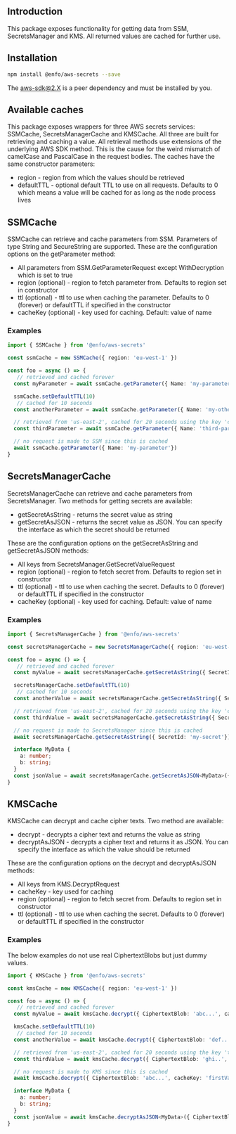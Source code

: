 ## Introduction

This package exposes functionality for getting data from SSM, SecretsManager and KMS. All returned values are cached for further use.

## Installation

```bash
npm install @enfo/aws-secrets --save
```

The aws-sdk@2.X is a peer dependency and must be installed by you.

## Available caches

This package exposes wrappers for three AWS secrets services: SSMCache, SecretsManagerCache and KMSCache. All three are built for retrieving and caching a value. All retrieval methods use extensions of the underlying AWS SDK method. This is the cause for the weird mismatch of camelCase and PascalCase in the request bodies. The caches have the same constructor parameters:

* region - region from which the values should be retrieved
* defaultTTL - optional default TTL to use on all requests. Defaults to 0 which means a value will be cached for as long as the node process lives

## SSMCache

SSMCache can retrieve and cache parameters from SSM. Parameters of type String and SecureString are supported. These are the configuration options on the getParameter method:

* All parameters from SSM.GetParameterRequest except WithDecryption which is set to true
* region (optional) - region to fetch parameter from. Defaults to region set in constructor
* ttl (optional) - ttl to use when caching the parameter. Defaults to 0 (forever) or defaultTTL if specified in the constructor
* cacheKey (optional) - key used for caching. Default: value of name

### Examples

```typescript
import { SSMCache } from '@enfo/aws-secrets'

const ssmCache = new SSMCache({ region: 'eu-west-1' })

const foo = async () => {
   // retrieved and cached forever
  const myParameter = await ssmCache.getParameter({ Name: 'my-parameter' })

  ssmCache.setDefaultTTL(10)
   // cached for 10 seconds
  const anotherParameter = await ssmCache.getParameter({ Name: 'my-other-parameter' })

  // retrieved from 'us-east-2', cached for 20 seconds using the key 'coolKey'
  const thirdParameter = await ssmCache.getParameter({ Name: 'third-parameter', ttl: 1200, region: 'us-east-2', cacheKey: 'coolKey'})

  // no request is made to SSM since this is cached
  await ssmCache.getParameter({ Name: 'my-parameter'})
}
```

## SecretsManagerCache

SecretsManagerCache can retrieve and cache parameters from SecretsManager. Two methods for getting secrets are available:

* getSecretAsString - returns the secret value as string
* getSecretAsJSON - returns the secret value as JSON. You can specify the interface as which the secret should be returned

These are the configuration options on the getSecretAsString and getSecretAsJSON methods:

* All keys from SecretsManager.GetSecretValueRequest
* region (optional) - region to fetch secret from. Defaults to region set in constructor
* ttl (optional) - ttl to use when caching the secret. Defaults to 0 (forever) or defaultTTL if specified in the constructor
* cacheKey (optional) - key used for caching. Default: value of name

### Examples

```typescript
import { SecretsManagerCache } from '@enfo/aws-secrets'

const secretsManagerCache = new SecretsManagerCache({ region: 'eu-west-1' })

const foo = async () => {
   // retrieved and cached forever
  const myValue = await secretsManagerCache.getSecretAsString({ SecretId: 'my-secret' })

  secretsManagerCache.setDefaultTTL(10)
   // cached for 10 seconds
  const anotherValue = await secretsManagerCache.getSecretAsString({ SecretId: 'my-other-secret' })

  // retrieved from 'us-east-2', cached for 20 seconds using the key 'coolKey'
  const thirdValue = await secretsManagerCache.getSecretAsString({ SecretId: 'third-secret', ttl: 1200, region: 'us-east-2', cacheKey: 'coolKey' })

  // no request is made to SecretsManager since this is cached
  await secretsManagerCache.getSecretAsString({ SecretId: 'my-secret'})

  interface MyData {
    a: number;
    b: string;
  }
  const jsonValue = await secretsManagerCache.getSecretAsJSON<MyData>({ SecretId: 'fourth-secret' })
}
```

## KMSCache

KMSCache can decrypt and cache cipher texts. Two method are available:

* decrypt - decrypts a cipher text and returns the value as string
* decryptAsJSON - decrypts a cipher text and returns it as JSON. You can specify the interface as which the value should be returned

These are the configuration options on the decrypt and decryptAsJSON methods:

* All keys from KMS.DecryptRequest
* cacheKey - key used for caching
* region (optional) - region to fetch secret from. Defaults to region set in constructor
* ttl (optional) - ttl to use when caching the secret. Defaults to 0 (forever) or defaultTTL if specified in the constructor

### Examples

The below examples do not use real CiphertextBlobs but just dummy values.

```typescript
import { KMSCache } from '@enfo/aws-secrets'

const kmsCache = new KMSCache({ region: 'eu-west-1' })

const foo = async () => {
   // retrieved and cached forever
  const myValue = await kmsCache.decrypt({ CiphertextBlob: 'abc...', cacheKey: 'firstValue' })

  kmsCache.setDefaultTTL(10)
   // cached for 10 seconds
  const anotherValue = await kmsCache.decrypt({ CiphertextBlob: 'def...', cacheKey: 'secondValue' })

  // retrieved from 'us-east-2', cached for 20 seconds using the key 'thirdValue'
  const thirdValue = await kmsCache.decrypt({ CiphertextBlob: 'ghi..', ttl: 1200, region: 'us-east-2', cacheKey: 'thirdValue' })

  // no request is made to KMS since this is cached
  await kmsCache.decrypt({ CiphertextBlob: 'abc...', cacheKey: 'firstValue' })

  interface MyData {
    a: number;
    b: string;
  }
  const jsonValue = await kmsCache.decryptAsJSON<MyData>({ CiphertextBlob: 'jkl...', cacheKey: 'fourthValue' })
}
```
